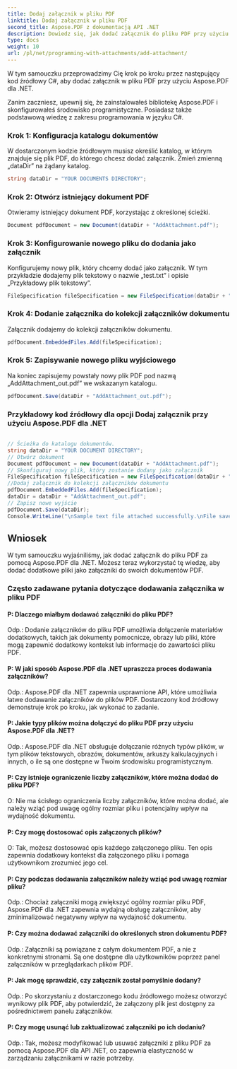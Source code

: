 ```yaml
---
title: Dodaj załącznik w pliku PDF
linktitle: Dodaj załącznik w pliku PDF
second_title: Aspose.PDF z dokumentacją API .NET
description: Dowiedz się, jak dodać załącznik do pliku PDF przy użyciu Aspose.PDF dla .NET. Przewodnik krok po kroku ułatwiający obsługę.
type: docs
weight: 10
url: /pl/net/programming-with-attachments/add-attachment/
---
```

W tym samouczku przeprowadzimy Cię krok po kroku przez następujący kod źródłowy C#, aby dodać załącznik w pliku PDF przy użyciu Aspose.PDF dla .NET.

Zanim zaczniesz, upewnij się, że zainstalowałeś bibliotekę Aspose.PDF i skonfigurowałeś środowisko programistyczne. Posiadasz także podstawową wiedzę z zakresu programowania w języku C#.

### Krok 1: Konfiguracja katalogu dokumentów

W dostarczonym kodzie źródłowym musisz określić katalog, w którym znajduje się plik PDF, do którego chcesz dodać załącznik. Zmień zmienną „dataDir” na żądany katalog.

```csharp
string dataDir = "YOUR DOCUMENTS DIRECTORY";
```

### Krok 2: Otwórz istniejący dokument PDF

Otwieramy istniejący dokument PDF, korzystając z określonej ścieżki.

```csharp
Document pdfDocument = new Document(dataDir + "AddAttachment.pdf");
```

### Krok 3: Konfigurowanie nowego pliku do dodania jako załącznik

Konfigurujemy nowy plik, który chcemy dodać jako załącznik. W tym przykładzie dodajemy plik tekstowy o nazwie „test.txt” i opisie „Przykładowy plik tekstowy”.

```csharp
FileSpecification fileSpecification = new FileSpecification(dataDir + "test.txt", "Sample text file");
```

### Krok 4: Dodanie załącznika do kolekcji załączników dokumentu

Załącznik dodajemy do kolekcji załączników dokumentu.

```csharp
pdfDocument.EmbeddedFiles.Add(fileSpecification);
```

### Krok 5: Zapisywanie nowego pliku wyjściowego

Na koniec zapisujemy powstały nowy plik PDF pod nazwą „AddAttachment_out.pdf” we wskazanym katalogu.

```csharp
pdfDocument.Save(dataDir + "AddAttachment_out.pdf");
```

### Przykładowy kod źródłowy dla opcji Dodaj załącznik przy użyciu Aspose.PDF dla .NET
 
```csharp

// Ścieżka do katalogu dokumentów.
string dataDir = "YOUR DOCUMENT DIRECTORY";
// Otwórz dokument
Document pdfDocument = new Document(dataDir + "AddAttachment.pdf");
// Skonfiguruj nowy plik, który zostanie dodany jako załącznik
FileSpecification fileSpecification = new FileSpecification(dataDir + "test.txt", "Sample text file");
//Dodaj załącznik do kolekcji załączników dokumentu
pdfDocument.EmbeddedFiles.Add(fileSpecification);
dataDir = dataDir + "AddAttachment_out.pdf";
// Zapisz nowe wyjście
pdfDocument.Save(dataDir);
Console.WriteLine("\nSample text file attached successfully.\nFile saved at " + dataDir);

```

## Wniosek

W tym samouczku wyjaśniliśmy, jak dodać załącznik do pliku PDF za pomocą Aspose.PDF dla .NET. Możesz teraz wykorzystać tę wiedzę, aby dodać dodatkowe pliki jako załączniki do swoich dokumentów PDF.

### Często zadawane pytania dotyczące dodawania załącznika w pliku PDF

#### P: Dlaczego miałbym dodawać załączniki do pliku PDF?

Odp.: Dodanie załączników do pliku PDF umożliwia dołączenie materiałów dodatkowych, takich jak dokumenty pomocnicze, obrazy lub pliki, które mogą zapewnić dodatkowy kontekst lub informacje do zawartości pliku PDF.

#### P: W jaki sposób Aspose.PDF dla .NET upraszcza proces dodawania załączników?

Odp.: Aspose.PDF dla .NET zapewnia usprawnione API, które umożliwia łatwe dodawanie załączników do plików PDF. Dostarczony kod źródłowy demonstruje krok po kroku, jak wykonać to zadanie.

#### P: Jakie typy plików można dołączyć do pliku PDF przy użyciu Aspose.PDF dla .NET?

Odp.: Aspose.PDF dla .NET obsługuje dołączanie różnych typów plików, w tym plików tekstowych, obrazów, dokumentów, arkuszy kalkulacyjnych i innych, o ile są one dostępne w Twoim środowisku programistycznym.

#### P: Czy istnieje ograniczenie liczby załączników, które można dodać do pliku PDF?

O: Nie ma ścisłego ograniczenia liczby załączników, które można dodać, ale należy wziąć pod uwagę ogólny rozmiar pliku i potencjalny wpływ na wydajność dokumentu.

#### P: Czy mogę dostosować opis załączonych plików?

O: Tak, możesz dostosować opis każdego załączonego pliku. Ten opis zapewnia dodatkowy kontekst dla załączonego pliku i pomaga użytkownikom zrozumieć jego cel.

#### P: Czy podczas dodawania załączników należy wziąć pod uwagę rozmiar pliku?

Odp.: Chociaż załączniki mogą zwiększyć ogólny rozmiar pliku PDF, Aspose.PDF dla .NET zapewnia wydajną obsługę załączników, aby zminimalizować negatywny wpływ na wydajność dokumentu.

#### P: Czy można dodawać załączniki do określonych stron dokumentu PDF?

Odp.: Załączniki są powiązane z całym dokumentem PDF, a nie z konkretnymi stronami. Są one dostępne dla użytkowników poprzez panel załączników w przeglądarkach plików PDF.

#### P: Jak mogę sprawdzić, czy załącznik został pomyślnie dodany?

Odp.: Po skorzystaniu z dostarczonego kodu źródłowego możesz otworzyć wynikowy plik PDF, aby potwierdzić, że załączony plik jest dostępny za pośrednictwem panelu załączników.

#### P: Czy mogę usunąć lub zaktualizować załączniki po ich dodaniu?

Odp.: Tak, możesz modyfikować lub usuwać załączniki z pliku PDF za pomocą Aspose.PDF dla API .NET, co zapewnia elastyczność w zarządzaniu załącznikami w razie potrzeby.